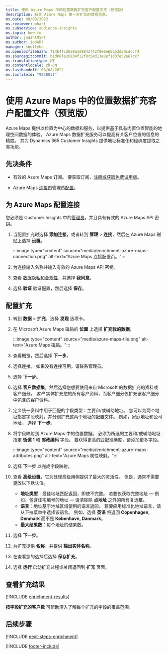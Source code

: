 ```yaml
---
title: 使用 Azure Maps 中的位置数据扩充客户配置文件（预览版）
description: 有关 Azure Maps 第一方扩充的常规信息。
ms.date: 08/08/2022
ms.reviewer: mhart
ms.subservice: audience-insights
ms.topic: how-to
author: jodahlMSFT
ms.author: jodahl
manager: shellyha
ms.openlocfilehash: f14b4fc20a9a1d8842f42f9e0e656b3d8dcddcf4
ms.sourcegitcommit: b1d06fe26934f12f0c5ed13e8ef1d37e52e67cc7
ms.translationtype: HT
ms.contentlocale: zh-CN
ms.lasthandoff: 08/08/2022
ms.locfileid: "9238031"
---
```

# <a name="enrich-customer-profiles-with-location-data-from-azure-maps-preview"></a>使用 Azure Maps 中的位置数据扩充客户配置文件（预览版）

Azure Maps 提供以位置为中心的数据和服务，以提供基于具有内置位置智能的地理空间数据的体验。 Azure Maps 数据扩充服务可以提高有关客户位置的信息的精度。 其为 Dynamics 365 Customer Insights 提供地址标准化和经纬度提取之类功能。

## <a name="prerequisites"></a>先决条件

- 有效的 Azure Maps 订阅。 要获取订阅，[注册或获取免费试用版](https://azure.microsoft.com/services/azure-maps/)。

- Azure Maps [连接](connections.md)由管理员[配置](#configure-the-connection-for-azure-maps)。

## <a name="configure-the-connection-for-azure-maps"></a>为 Azure Maps 配置连接

您必须是 Customer Insights 中的[管理员](permissions.md#admin)，并且具有有效的 Azure Maps API 密钥。

1. 当配置扩充时选择 **添加连接**，或者转到 **管理** > **连接**，然后在 Azure Maps 磁贴上选择 **设置**。

   :::image type="content" source="media/enrichment-azure-maps-connection.png" alt-text="Azure Maps 连接配置页。":::

1. 为连接输入名称并输入有效的 Azure Maps API 密钥。

1. 查看 [数据隐私和合规性](connections.md#data-privacy-and-compliance)，并选择 **我同意**。

1. 选择 **验证** 验证配置，然后选择 **保存**。

## <a name="configure-the-enrichment"></a>配置扩充

1. 转到 **数据** > **扩充**，选择 **发现** 选项卡。

1. 在 Microsoft Azure Maps 磁贴的 **位置** 上选择 **扩充我的数据**。

   :::image type="content" source="media/azure-maps-tile.png" alt-text="Azure Maps 磁贴。":::

1. 查看概览，然后选择 **下一步**。

1. 选择连接。 如果没有连接可用，请联系管理员。

1. 选择 **下一步**。

1. 选择 **客户数据集**，然后选择您想要使用来自 Microsoft 的数据扩充的资料或客户细分。 *客户* 实体扩充您的所有客户资料，而客户细分仅扩充该客户细分中包含的客户资料。

1. 定义统一资料中用于匹配的字段类型：主要和/或辅助地址。 您可以为两个地址指定字段映射，并分别扩充这两个地址的配置文件。 例如，家庭地址和公司地址。 选择 **下一步**。

1. 将字段映射到 Azure Maps 中的位置数据。 必须为所选的主要和/或辅助地址指定 **街道 1** 和 **邮政编码** 字段。 要获得更高的匹配准确度，请添加更多字段。

   :::image type="content" source="media/enrichment-azure-maps-attributes.png" alt-text="Azure Maps 属性映射。":::

1. 选择 **下一步** 以完成字段映射。

1. 查看 **高级设置**，它为处理高级用例提供了最大的灵活性。 但是，通常不需要更改以下默认值。

   - **地址类型**：最佳地址匹配返回，即使不完整。 若要仅获取完整地址 &mdash; 例如，包含住宅编号的地址 &mdash; 请清除除 **点地址** 之外的所有复选框。
   - **语言**：地址基于地址区域使用的语言返回。 若要应用标准化地址语言，请从下拉菜单中选择该语言。 例如，选择 **英语** 将返回 **Copenhagen, Denmark** 而不是 **København, Danmark**。
   - **最大结果数**：每个地址的结果数。

1. 选择 **下一步**。

1. 为扩充提供 **名称**，并提供 **输出实体名称**。

1. 在查看您的选择后选择 **保存扩充**。

1. 选择 **运行** 启动扩充过程或关闭返回到 **扩充** 页面。

## <a name="view-enrichment-results"></a>查看扩充结果

[!INCLUDE [enrichment-results](includes/enrichment-results.md)]

**按字段扩充的客户数** 可帮助深入了解每个扩充的字段的覆盖范围。

## <a name="next-steps"></a>后续步骤

[!INCLUDE [next-steps-enrichment](includes/next-steps-enrichment.md)]

[!INCLUDE [footer-include](includes/footer-banner.md)]
